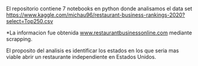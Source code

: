El repositorio contiene 7 notebooks en python donde analisamos el data set https://www.kaggle.com/michau96/restaurant-business-rankings-2020?select=Top250.csv

*La informacion fue obtenida www.restaurantbusinessonline.com  mediante scrapping.

El proposito del analisis es identificar los estados en los que seria mas viable abrir un restaurante independiente en Estados Unidos. 
